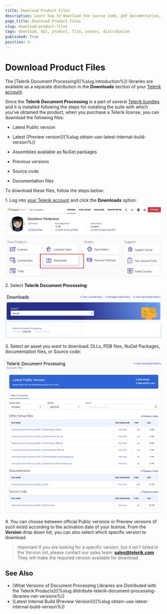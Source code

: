 ```yaml
---
title: Download Product Files
description: Learn how to download the source code, pdf documentation, different versions from your Telerik account.
page_title: Download Product Files
slug: download-product-files
tags: download, dpl, product, file, assets, distribution
published: True
position: 4
---
```


# Download Product Files

The [Telerik Document Processing]({%slug introduction%}) libraries are available as a separate distribution in the **Downloads** section of your [Telerik account](https://www.telerik.com/account/). 

Since the **Telerik Document Processing** is a part of several [Telerik bundles](https://www.telerik.com/purchase.aspx) and it is installed following the steps for installing the suite with which you've obtained the product, when you purchase a Telerik license, you can download the following files:

* Latest Public version

* Latest [Preview version]({%slug obtain-use-latest-internal-build-version%})

* Assemblies available as NuGet packages

* Previous versions

* Source code

* Documentation files

Тo download these files, follow the steps below:

1\. Log into [your Telerik account](https://www.telerik.com/account/) and click the **Downloads** option: 

![Downloads in Your Account](images/downloads-account.png)  

2\. Select **Telerik Document Processing**:

![DPL Downloads in Your Account](images/dpl-downloads-account.png)  

3\. Select an asset you want to download: DLLs, PDB files, NuGet Packages, documentation files, or Source code:

![DPL Product Files](images/dpl-product-files.png)   

4\. You can choose between official Public versions or Preview versions (if such exist) according to the activation date of your license. From the **Version** drop down list, you can also select which specific version to download.

>important If you are looking for a specific version, but it isn't listed in the Version list, please contact our sales team: **sales@telerik.com**. They will make the required version available for download.

## See Also

* [What Versions of Document Processing Libraries are Distributed with the Telerik Products]({%slug distribute-telerik-document-processing-libraries-net-versions%})
* [Latest Internal Build (Preview Version)]({%slug obtain-use-latest-internal-build-version%})